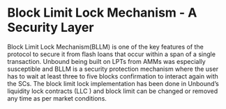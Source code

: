 # Block Limit Lock Mechanism  - A Security Layer

Block Limit Lock Mechanism\(BLLM\) is one of the key features of the protocol to secure it from flash loans that occur within a span of a single transaction. Unbound being built on LPTs from AMMs was especially susceptible and BLLM is a security protection mechanism where the user has to wait at least three to five blocks confirmation to interact again with the SCs. The block limit lock implementation has been done in Unbound’s liquidity lock contracts \(LLC \) and block limit can be changed or removed any time as per market conditions.

